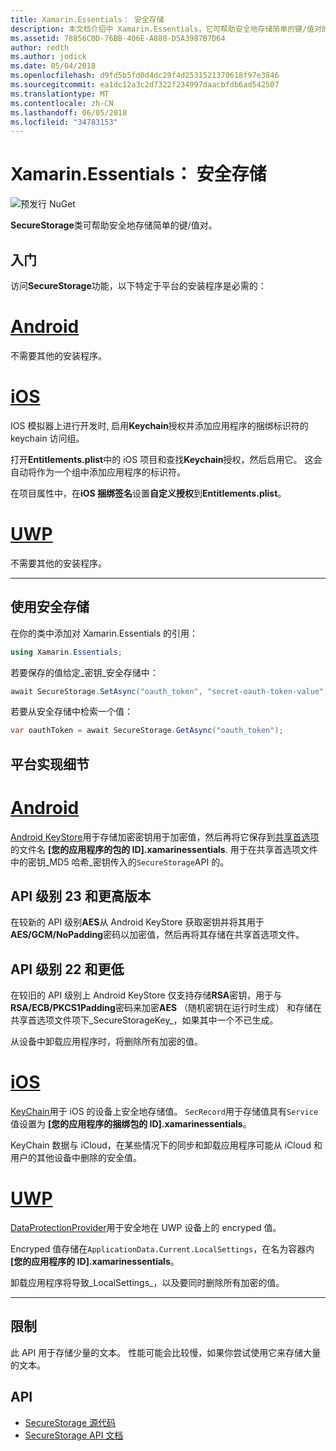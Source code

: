 ```yaml
---
title: Xamarin.Essentials： 安全存储
description: 本文档介绍中 Xamarin.Essentials，它可帮助安全地存储简单的键/值对的 SecureStorage 类。 它讨论如何使用类、 平台实现细节和限制。
ms.assetid: 78856C0D-76BB-406E-A880-D5A3987B7D64
author: redth
ms.author: jodick
ms.date: 05/04/2018
ms.openlocfilehash: d9fd5b5fd0d4dc29f4d2531521370618f97e3846
ms.sourcegitcommit: ea1dc12a3c2d7322f234997daacbfdb6ad542507
ms.translationtype: MT
ms.contentlocale: zh-CN
ms.lasthandoff: 06/05/2018
ms.locfileid: "34783153"
---
```

# <a name="xamarinessentials-secure-storage"></a>Xamarin.Essentials： 安全存储

![预发行 NuGet](~/media/shared/pre-release.png)

**SecureStorage**类可帮助安全地存储简单的键/值对。

## <a name="getting-started"></a>入门

访问**SecureStorage**功能，以下特定于平台的安装程序是必需的：

# <a name="androidtabandroid"></a>[Android](#tab/android)

不需要其他的安装程序。

# <a name="iostabios"></a>[iOS](#tab/ios)

IOS 模拟器上进行开发时, 启用**Keychain**授权并添加应用程序的捆绑标识符的 keychain 访问组。

打开**Entitlements.plist**中的 iOS 项目和查找**Keychain**授权，然后启用它。 这会自动将作为一个组中添加应用程序的标识符。

在项目属性中，在**iOS 捆绑签名**设置**自定义授权**到**Entitlements.plist**。

# <a name="uwptabuwp"></a>[UWP](#tab/uwp)

不需要其他的安装程序。

-----

## <a name="using-secure-storage"></a>使用安全存储

在你的类中添加对 Xamarin.Essentials 的引用：

```csharp
using Xamarin.Essentials;
```

若要保存的值给定_密钥_安全存储中：

```csharp
await SecureStorage.SetAsync("oauth_token", "secret-oauth-token-value");
```

若要从安全存储中检索一个值：

```csharp
var oauthToken = await SecureStorage.GetAsync("oauth_token");
```

## <a name="platform-implementation-specifics"></a>平台实现细节

# <a name="androidtabandroid"></a>[Android](#tab/android)

[Android KeyStore](https://developer.android.com/training/articles/keystore.html)用于存储加密密钥用于加密值，然后再将它保存到[共享首选项](https://developer.android.com/training/data-storage/shared-preferences.html)的文件名 **[您的应用程序的包的 ID].xamarinessentials**.  用于在共享首选项文件中的密钥_MD5 哈希_密钥传入的`SecureStorage`API 的。

## <a name="api-level-23-and-higher"></a>API 级别 23 和更高版本

在较新的 API 级别**AES**从 Android KeyStore 获取密钥并将其用于**AES/GCM/NoPadding**密码以加密值，然后再将其存储在共享首选项文件。

## <a name="api-level-22-and-lower"></a>API 级别 22 和更低

在较旧的 API 级别上 Android KeyStore 仅支持存储**RSA**密钥，用于与**RSA/ECB/PKCS1Padding**密码来加密**AES** （随机密钥在运行时生成） 和存储在共享首选项文件项下_SecureStorageKey_，如果其中一个不已生成。

从设备中卸载应用程序时，将删除所有加密的值。

# <a name="iostabios"></a>[iOS](#tab/ios)

[KeyChain](https://developer.xamarin.com/api/type/Android.Security.KeyChain/)用于 iOS 的设备上安全地存储值。  `SecRecord`用于存储值具有`Service`值设置为 **[您的应用程序的捆绑包的 ID].xamarinessentials**。

KeyChain 数据与 iCloud，在某些情况下的同步和卸载应用程序可能从 iCloud 和用户的其他设备中删除的安全值。

# <a name="uwptabuwp"></a>[UWP](#tab/uwp)

[DataProtectionProvider](https://docs.microsoft.com/en-us/uwp/api/windows.security.cryptography.dataprotection.dataprotectionprovider)用于安全地在 UWP 设备上的 encryped 值。

Encryped 值存储在`ApplicationData.Current.LocalSettings`，在名为容器内 **[您的应用程序的 ID].xamarinessentials**。

卸载应用程序将导致_LocalSettings_，以及要同时删除所有加密的值。

-----

## <a name="limitations"></a>限制

此 API 用于存储少量的文本。  性能可能会比较慢，如果你尝试使用它来存储大量的文本。

## <a name="api"></a>API

- [SecureStorage 源代码](https://github.com/xamarin/Essentials/tree/master/Xamarin.Essentials/SecureStorage)
- [SecureStorage API 文档](xref:Xamarin.Essentials.SecureStorage)
